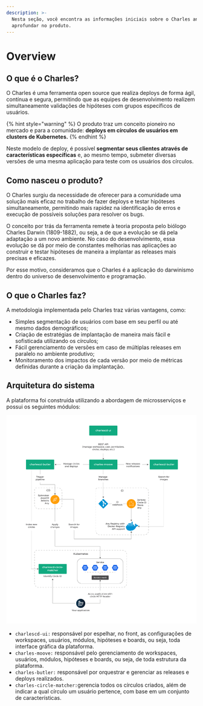 ```yaml
---
description: >-
  Nesta seção, você encontra as informações iniciais sobre o Charles antes de se
  aprofundar no produto.
---
```


# Overview

## O que é o Charles?

O Charles é uma ferramenta open source que realiza deploys de forma ágil, contínua e segura, permitindo que as equipes de desenvolvimento realizem simultaneamente validações de hipóteses com grupos específicos de usuários. 

{% hint style="warning" %}
O produto traz um conceito pioneiro no mercado e para a comunidade: **deploys em círculos de usuários em clusters de Kubernetes.** 
{% endhint %}

Neste modelo de deploy, é possível **segmentar seus clientes através de características específicas** e, ao mesmo tempo, submeter diversas versões de uma mesma aplicação para teste com os usuários dos círculos. 

## Como nasceu o produto?

O Charles surgiu da necessidade de oferecer para a comunidade uma solução mais eficaz no trabalho de fazer deploys e testar hipóteses simultaneamente, permitindo mais rapidez na identificação de erros e execução de possíveis soluções para resolver os bugs. 

 O conceito por trás da ferramenta remete à teoria proposta pelo biólogo Charles Darwin \(1809-1882\), ou seja, a de que a evolução se dá pela adaptação a um novo ambiente. No caso do desenvolvimento, essa evolução se dá por meio de constantes melhorias nas aplicações ao construir e testar hipóteses de maneira a implantar as releases mais precisas e eficazes. 

Por esse motivo, consideramos que o Charles é a aplicação do darwinismo dentro do universo de desenvolvimento e programação.

## O que o Charles faz?

A metodologia implementada pelo Charles traz várias vantagens, como:

* Simples segmentação de usuários com base em seu perfil ou até mesmo dados demográficos; 
* Criação de estratégias de implantação de maneira mais fácil e sofisticada utilizando os círculos; 
* Fácil gerenciamento de versões em caso de múltiplas releases em paralelo no ambiente produtivo; 
* Monitoramento dos impactos de cada versão por meio de métricas definidas durante a criação da implantação.

## Arquitetura do sistema

A plataforma foi construída utilizando a abordagem de microsserviços e possui os seguintes módulos:

![](.gitbook/assets/charles-arquitetura-nova_c.d_v2.png)

* `charlescd-ui:` responsável por espelhar, no front, as configurações de workspaces, usuários, módulos, hipóteses e boards, ou seja, toda interface gráfica da plataforma. 
* `charles-moove:` responsável pelo gerenciamento de workspaces, usuários, módulos, hipóteses e boards, ou seja, de toda estrutura da plataforma.  
* `charles-butler:` responsável por orquestrar e gerenciar as releases e deploys realizados. 
* `charles-circle-matcher:`gerencia todos os círculos criados, além de indicar a qual círculo um usuário pertence, com base em um conjunto de características.

